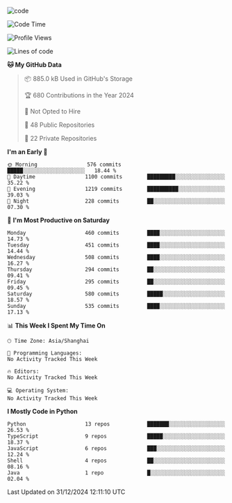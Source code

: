 
<!--
**liuyaanng/liuyaanng** is a ✨ _special_ ✨ repository because its `README.md` (this file) appears on your GitHub profile.

Here are some ideas to get you started:

- 🔭 I’m currently working on ...
- 🌱 I’m currently learning ...
- 👯 I’m looking to collaborate on ...
- 🤔 I’m looking for help with ...
- 💬 Ask me about ...
- 📫 How to reach me: ...
- 😄 Pronouns: ...
- ⚡ Fun fact: ...
-->


![code](https://cdn.jsdelivr.net/gh/liuyaanng/liuyaanng@1.0/code.gif) 

<!--START_SECTION:waka-->
![Code Time](http://img.shields.io/badge/Code%20Time-1%2C099%20hrs%203%20mins-blue)

![Profile Views](http://img.shields.io/badge/Profile%20Views-0-blue)

![Lines of code](https://img.shields.io/badge/From%20Hello%20World%20I%27ve%20Written-14.9%20million%20lines%20of%20code-blue)

**🐱 My GitHub Data** 

> 📦 885.0 kB Used in GitHub's Storage 
 > 
> 🏆 680 Contributions in the Year 2024
 > 
> 🚫 Not Opted to Hire
 > 
> 📜 48 Public Repositories 
 > 
> 🔑 22 Private Repositories 
 > 
**I'm an Early 🐤** 

```text
🌞 Morning                576 commits         █████░░░░░░░░░░░░░░░░░░░░   18.44 % 
🌆 Daytime                1100 commits        █████████░░░░░░░░░░░░░░░░   35.22 % 
🌃 Evening                1219 commits        ██████████░░░░░░░░░░░░░░░   39.03 % 
🌙 Night                  228 commits         ██░░░░░░░░░░░░░░░░░░░░░░░   07.30 % 
```
📅 **I'm Most Productive on Saturday** 

```text
Monday                   460 commits         ████░░░░░░░░░░░░░░░░░░░░░   14.73 % 
Tuesday                  451 commits         ████░░░░░░░░░░░░░░░░░░░░░   14.44 % 
Wednesday                508 commits         ████░░░░░░░░░░░░░░░░░░░░░   16.27 % 
Thursday                 294 commits         ██░░░░░░░░░░░░░░░░░░░░░░░   09.41 % 
Friday                   295 commits         ██░░░░░░░░░░░░░░░░░░░░░░░   09.45 % 
Saturday                 580 commits         █████░░░░░░░░░░░░░░░░░░░░   18.57 % 
Sunday                   535 commits         ████░░░░░░░░░░░░░░░░░░░░░   17.13 % 
```


📊 **This Week I Spent My Time On** 

```text
🕑︎ Time Zone: Asia/Shanghai

💬 Programming Languages: 
No Activity Tracked This Week

🔥 Editors: 
No Activity Tracked This Week

💻 Operating System: 
No Activity Tracked This Week
```

**I Mostly Code in Python** 

```text
Python                   13 repos            ███████░░░░░░░░░░░░░░░░░░   26.53 % 
TypeScript               9 repos             █████░░░░░░░░░░░░░░░░░░░░   18.37 % 
JavaScript               6 repos             ███░░░░░░░░░░░░░░░░░░░░░░   12.24 % 
Shell                    4 repos             ██░░░░░░░░░░░░░░░░░░░░░░░   08.16 % 
Java                     1 repo              █░░░░░░░░░░░░░░░░░░░░░░░░   02.04 % 
```




 Last Updated on 31/12/2024 12:11:10 UTC
<!--END_SECTION:waka-->
